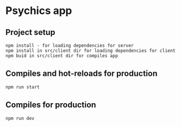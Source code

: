 # Psychics app

## Project setup

```
npm install - for loading dependencies for server
npm install in src/client dir for loading dependencies for client
npm buid in src/client dir for compiles app
```

## Compiles and hot-reloads for production
```
npm run start
```

## Compiles for production
```
npm run dev
```
